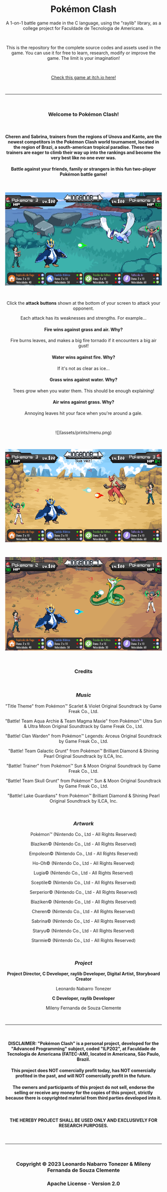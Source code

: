 <h1 align="center">Pokémon Clash</h1>

<p align="center">A 1-on-1 battle game made in the C language, using the "raylib" library, as a college project for Faculdade de Tecnologia de Americana.</p><br>
<p align="center">This is the repository for the complete source codes and assets used in the game. You can use it for free to learn, research, modify or improve the game. The limit is your imagination!</p>

<br>

<p align="center"><a href="https://leonardont.itch.io/" target="_blank">Check this game at itch.io here!</a></p>

<br>
<hr>
<br>

<h3 align="center">Welcome to Pokémon Clash!</h3>
<br>
<h4 align="center">Cheren and Sabrina, trainers from the regions of Unova and Kanto, are the newest competitors in the Pokémon Clash world tournament, located in the region of Brazi, a south-american tropical paradise. These two trainers are eager to climb their way up into the rankings and become the very best like no one ever was.</h4>
<h4 align="center">Battle against your friends, family or strangers in this fun two-player Pokémon battle game!</h4>

<br>

![](assets/prints/gameplay2.png)

<br>

<p align="center">Click the <b>attack buttons</b> shown at the bottom of your screen to attack your opponent.</p>
<p align="center">Each attack has its weaknesses and strengths. For example...</p>
<h4 align="center">Fire wins against grass and air. Why?</h4>
<p align="center">Fire burns leaves, and makes a big fire tornado if it encounters a big air gust!</p>
<h4 align="center">Water wins against fire. Why?</h4>
<p align="center">If it's not as clear as ice...</p>
<h4 align="center">Grass wins against water. Why?</h4>
<p align="center">Trees grow when you water them. This should be enough explaining!</p>
<h4 align="center">Air wins against grass. Why?</h4>
<p align="center">Annoying leaves hit your face when you're around a gale.</p>

<br>
<p align="center">
![](assets/prints/menu.png)
</p>

<br> 

![](assets/prints/gameplay1.png)

<br> 

![](assets/prints/gameplay4.png)

<br> 

<h3 align="center"><b>Credits</b></h3>

<br>

<h3 align="center"><i><b>Music</b></i></h3>

<p align="center">"Title Theme" from Pokémon™ Scarlet & Violet Original Soundtrack by Game Freak Co., Ltd.</p>
<p align="center">"Battle! Team Aqua Archie & Team Magma Maxie" from Pokémon™ Ultra Sun & Ultra Moon Original Soundtrack by Game Freak Co., Ltd.</p>
<p align="center">"Battle! Clan Warden" from Pokémon™ Legends: Arceus Original Soundtrack by Game Freak Co., Ltd.</p>
<p align="center">"Battle! Team Galactic Grunt" from Pokémon™ Brilliant Diamond & Shining Pearl Original Soundtrack by ILCA, Inc.</p>
<p align="center">"Battle! Trainer" from Pokémon™ Sun & Moon Original Soundtrack by Game Freak Co., Ltd.</p>
<p align="center">"Battle! Team Skull Grunt" from Pokémon™ Sun & Moon Original Soundtrack by Game Freak Co., Ltd.</p>
<p align="center">"Battle! Lake Guardians" from Pokémon™ Brilliant Diamond & Shining Pearl Original Soundtrack by ILCA, Inc.</p>

<br>

<h3 align="center"><i><b>Artwork</b></i></h3>

<p align="center">Pokémon™ (Nintendo Co., Ltd - All Rights Reserved)</p>
<p align="center">Blaziken© (Nintendo Co., Ltd - All Rights Reserved)</p>
<p align="center">Empoleon© (Nintendo Co., Ltd - All Rights Reserved)</p>
<p align="center">Ho-Oh© (Nintendo Co., Ltd - All Rights Reserved)</p>
<p align="center">Lugia© (Nintendo Co., Ltd - All Rights Reserved)</p>
<p align="center">Sceptile© (Nintendo Co., Ltd - All Rights Reserved)</p>
<p align="center">Serperior© (Nintendo Co., Ltd - All Rights Reserved)</p>
<p align="center">Blaziken© (Nintendo Co., Ltd - All Rights Reserved)</p>
<p align="center">Cheren© (Nintendo Co., Ltd - All Rights Reserved)</p>
<p align="center">Sabrina© (Nintendo Co., Ltd - All Rights Reserved)</p>
<p align="center">Staryu© (Nintendo Co., Ltd - All Rights Reserved)</p>
<p align="center">Starmie© (Nintendo Co., Ltd - All Rights Reserved)</p>

<br>

<h3 align="center"><i><b>Project</b></i></h3>

<p align="center"><b>Project Director, C Developer, raylib Developer, Digital Artist, Storyboard Creator</b></p>
<p align="center">Leonardo Nabarro Tonezer</p>
<p align="center"><b>C Developer, raylib Developer</b></p>
<p align="center">Mileny Fernanda de Souza Clemente</p>

<br>
<hr>
<br>

<h4 align="center">DISCLAIMER: "Pokémon Clash" is a personal project, developed for the "Advanced Programming" subject, coded "ILP202", at Faculdade de Tecnologia de Americana (FATEC-AM), located in Americana, São Paulo, Brazil.<h4>
<h4 align="center">This project does NOT comercially profit today, has NOT comercially profited in the past, and will NOT comercially profit in the future.</h4>
<h4 align="center">The owners and participants of this project do not sell, endorse the selling or receive any money for the copies of this project, strictly because there is copyrighted material from third parties developed into it.</h4>
<br>
<h4 align="center">THE HEREBY PROJECT SHALL BE USED ONLY AND EXCLUSIVELY FOR RESEARCH PURPOSES.</h4>

<br>
<hr>
<br>

<h3 align="center">Copyright © 2023 Leonardo Nabarro Tonezer & Mileny Fernanda de Souza Clemente</h3>
<h3 align="center">Apache License - Version 2.0</h3>
